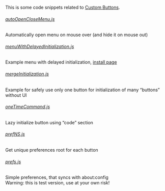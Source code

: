 This is some code snippets related to <a href="https://addons.mozilla.org/addon/custom-buttons/">Custom Buttons</a>.

###### <a href="autoOpenCloseMenu.js">autoOpenCloseMenu.js</a>
Automatically open menu on mouse over (and hide it on mouse out)

###### <a href="menuWithDelayedInitialization.js">menuWithDelayedInitialization.js</a>
Example menu with delayed initialization, <a href="http://infocatcher.github.io/Custom_Buttons/install/menuWithDelayedInitialization.html">install page</a>

###### <a href="mergeInitialization.js">mergeInitialization.js</a>
Example for safely use only one button for initialization of many “buttons” without UI

###### <a href="oneTimeCommand.js">oneTimeCommand.js</a>
Lazy initialize button using “code” section

###### <a href="prefNS.js">prefNS.js</a>
Get unique preferences root for each button

###### <a href="prefs.js">prefs.js</a>
Simple preferences, that syncs with about:config
<br>Warning: this is test version, use at your own risk!
